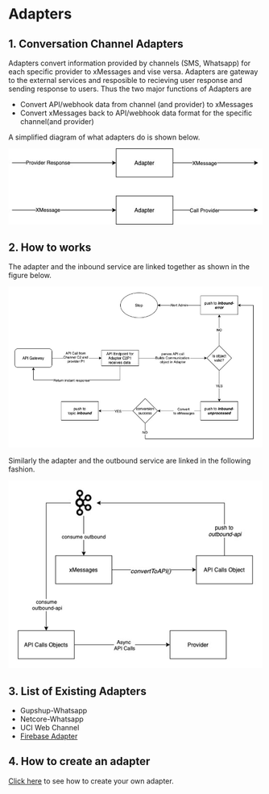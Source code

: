 # Adapters

## 1. Conversation Channel Adapters

Adapters convert information provided by channels (SMS, Whatsapp) for each specific provider to xMessages and vise versa. Adapters are gateway to the external services and resposible to recieving user response and sending response to users. Thus the two major functions of Adapters are

* Convert API/webhook data from channel (and provider) to xMessages
* Convert xMessages back to API/webhook data format for the specific channel(and provider)

A simplified diagram of what adapters do is shown below.

![](../../../../.gitbook/assets/adapter.jpg)

## 2. How to works

The adapter and the inbound service are linked together as shown in the figure below.

![](../../../../.gitbook/assets/adapter-internal.jpg)

Similarly the adapter and the outbound service are linked in the following fashion.

![](../../../../.gitbook/assets/outbound.jpeg)

## 3. List of Existing Adapters

* Gupshup-Whatsapp
* Netcore-Whatsapp
* UCI Web Channel
* [Firebase Adapter](firebase-notification-adapter.md)

## 4. How to create an adapter

[Click here](../../contribution-guide/create-an-adapter.md) to see how to create your own adapter.
